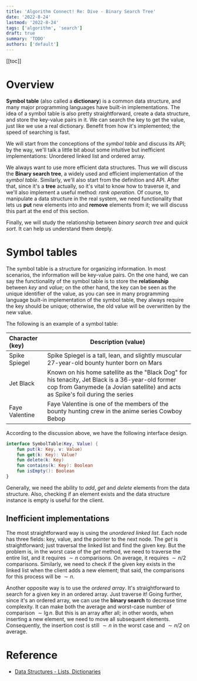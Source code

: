 ```yaml
---
title: 'Algorithm Connect! Re: Dive - Binary Search Tree'
date: '2022-8-24'
lastmod: '2022-8-24'
tags: ['algorithm', 'search']
draft: true
summary: 'TODO'
authors: ['default']
---
```


[[toc]]

# Overview

__Symbol table__ (also called a __dictionary__) is a common data structure, and many major programming languages have built-in implementations. The idea of a symbol table is also pretty straightforward, create a data structure, and store the key-value pairs in it. We can search the key to get the value, just like we use a real dictionary. Benefit from how it's implemented; the speed of searching is fast.

We will start from the conceptions of the _symbol table_ and discuss its API; by the way, we'll talk a little bit about some intuitive but inefficient implementations: Unordered linked list and ordered array.

We always want to use more efficient data structures. Thus we will discuss the __Binary search tree__, a widely used and efficient implementation of the _symbol table_. Similarly, we'll also start from the definition and API. After that, since it's a __tree__ actually, so it's vital to know how to traverse it, and we'll also implement a useful method: _rank operation_. Of course, to manipulate a data structure in the real system, we need functionality that lets us __put__ new elements into and __remove__ elements from it; we will discuss this part at the end of this section.

Finally, we will study the relationship between _binary search tree_ and _quick sort_. It can help us understand them deeply.

# Symbol tables

The symbol table is a structure for organizing information. In most scenarios, the information will be key-value pairs. On the one hand, we can say the functionality of the symbol table is to store the __relationship__ between _key_ and _value_; on the other hand, the key can be seen as the unique identifier of the value, as you can see in many programming language built-in implementation of the symbol table, they always require the key should be unique; otherwise, the old value will be overwritten by the new value.

The following is an example of a symbol table:

| Character (key) | Description (value)                                          |
| :-------------- | ------------------------------------------------------------ |
| Spike Spiegel   | Spike Spiegel is a tall, lean, and slightly muscular 27-year-old bounty hunter born on Mars |
| Jet Black       | Known on his home satellite as the "Black Dog" for his tenacity, Jet Black is a 36-year-old former cop from Ganymede (a Jovian satellite) and acts as Spike's foil during the series |
| Faye Valentine  | Faye Valentine is one of the members of the bounty hunting crew in the anime series Cowboy Bebop |

According to the discussion above, we have the following interface design.

```kotlin
interface SymbolTable(Key, Value) {
    fun put(k: Key, v: Value)
    fun get(k: Key): Value?
    fun delete(k: Key)
    fun contains(k: Key): Boolean
    fun isEmpty(): Boolean
}
```

Generally, we need the ability to _add_, _get_ and _delete_ elements from the data structure. Also, checking if an element exists and the data structure instance is empty is useful for the client.

## Inefficient implementations

The most straightforward way is using the _unordered linked list_. Each node has three fields: key, value, and the pointer to the next node. The _get_ is straightforward; just traversal the linked list and find the given key. But the problem is, in the worst case of the _get_ method, we need to traverse the entire list, and it requires $\sim n$ comparisons. On average, it requires $\sim n/2$ comparisons. Similarly, we need to check if the given key exists in the linked list when the client adds a new element; that said, the comparisons for this process will be $\sim n$.

Another opposite way is to use the _ordered array_. It's straightforward to search for a given key in an ordered array. Just traverse it! Going further, since it's an ordered array, we can use the __binary search__ to decrease time complexity. It can make both the average and worst-case number of comparison $\sim \lg{n}$. But this is an array after all; in other words, when inserting a new element, we need to move all subsequent elements. Consequently, the insertion cost is still $\sim n$ in the worst case and $\sim n/2$ on average.

# Reference

- [Data Structures - Lists, Dictionaries](https://vt.instructure.com/courses/27918/pages/book-4-dot-2-data-structures-lists-dictionaries#dictionaries)
